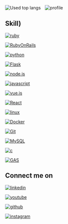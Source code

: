 <!--![takacube's GitHub Stats](https://github-readme-stats.vercel.app/api?username=takacube&show_icons=true&theme=cobalt&count_private=true&include_all_commits=true)-->
![Used top langs](https://github-readme-stats.vercel.app/api/top-langs/?username=takacube&layout=compact&theme=dark&langs_count=10&count_private=true)　![profile](https://github-readme-stats.vercel.app/api?username=takacube&show_icons=true&theme=dark&count_private=true&include_all_commits=true)

## Skill)

[![ruby](https://img.shields.io/badge/Ruby-000?style=for-the-badge&logo=Ruby&logoColor=E1306C)]()

[![RubyOnRails](https://img.shields.io/badge/RubyonRails-000?style=for-the-badge&logo=Rubyonrails&logoColor=FF0000)]()

[![python](https://img.shields.io/badge/Python-000?style=for-the-badge&logo=Python&logoColor=A)]()

[![Flask](https://img.shields.io/badge/Flask-000?style=for-the-badge&logo=Flask&logoColor=FF000)]()

[![node.js](https://img.shields.io/badge/Node.js-000?style=for-the-badge&logo=Node.js&logoColor=FF000)]()

[![javascript](https://img.shields.io/badge/Javascript-000?style=for-the-badge&logo=Javascript&logoColor=A)]()

[![vue.js](https://img.shields.io/badge/Vue.js-000?style=for-the-badge&logo=Vue.js&logoColor=A)]()

[![React](https://img.shields.io/badge/react-000?style=for-the-badge&logo=React&logoColor=FF000)]()

[![linux](https://img.shields.io/badge/Linux-000?style=for-the-badge&logo=Linux&logoColor=)]()

[![Docker](https://img.shields.io/badge/Docker-000?style=for-the-badge&logo=Docker&logoColor=)]()

[![Git](https://img.shields.io/badge/Git-000?style=for-the-badge&logo=Git&logoColor=)]()

[![MySQL](https://img.shields.io/badge/MySql-000?style=for-the-badge&logo=MySql&logoColor=)]()

[![c](https://img.shields.io/badge/c%20languae-000?style=for-the-badge&logo=c&logoColor=FF000)]()

[![GAS](https://img.shields.io/badge/GAS-000?style=for-the-badge&logo=google&logoColor=FF000)]()






## Connect me on

[![linkedin](https://img.shields.io/badge/Linkedin-000?style=for-the-badge&logo=Linkedin&logoColor=#126599)](https://www.linkedin.com/in/shimakura-takanao-455540211/)

[![youtube](https://img.shields.io/badge/YouTube-000?style=for-the-badge&logo=YouTube&logoColor=FF0000)](https://www.linkedin.com/in/shimakura-takanao-455540211/)

[![github](https://img.shields.io/badge/GitHub-000?style=for-the-badge&logo=GitHub&logoColor=white)](https://github.com/takacube)

[![instagram](https://img.shields.io/badge/Instagram-000?style=for-the-badge&logo=Instagram&logoColor=E1306C)](https://www.linkedin.com/in/shimakura-takanao-455540211/)
